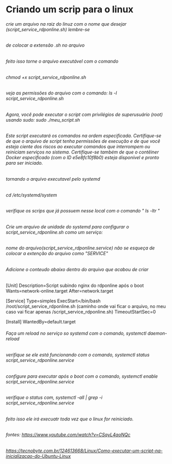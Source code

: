 # Criando um scrip para o linux

###### crie um arquivo na raiz do linuz com o nome que desejar (script_service_rdponline.sh) lembre-se

###### de colocar a extensão .sh no arquivo

###### feito isso torne o arquivo executável com o comando

###### chmod +x script_service_rdponline.sh

###### veja as permissões do arquivo com o comando: ls -l script_service_rdponline.sh

###### Agora, você pode executar o script com privilégios de superusuário (root) usando sudo: sudo ./meu_script.sh

###### Este script executará os comandos na ordem especificada. Certifique-se de que o arquivo de script tenha permissões de execução e de que você esteja ciente dos riscos ao executar comandos que interrompem ou reiniciam serviços no sistema. Certifique-se também de que o contêiner Docker especificado (com o ID e5e8fc10f8b0) esteja disponível e pronto para ser iniciado.

###### tornando o arquivo executavel pelo systemd

###### cd /etc/systemd/system

###### verifique os scrips que já possuem nesse local com o comando " ls -ltr "

###### Crie um arquivo de unidade do systemd para configurar o script_service_rdponline.sh como um serviço:

###### nome do arquivo(script_service_rdponline.service) não se esqueça de colocar a extenção do arquivo como "SERVICE"

###### Adicione o conteudo abaixo dentro do arquivo que acabou de criar

[Unit]
Description=Script subindo nginx do rdponline após o boot
Wants=network-online.target
After=network.target

[Service]
Type=simples
ExecStart=/bin/bash /root/script_service_rdponline.sh (caminho onde vai ficar o arquivo, no meu caso vai ficar apenas /script_service_rdponline.sh)
TimeoutStartSec=0

[Install]
WantedBy=default.target

###### Faça um reload no serviço so systemd com o comando, systemctl daemon-reload

###### verifique se ele está funcionando com o comando, systemctl status script_service_rdponline.service

###### configure para executar após o boot com o comando, systemctl enable script_service_rdponline.service

###### verifique o status com, systemctl -all | grep -i script_service_rdponline.service

###### feito isso ele irá execuatr toda vez que o linux for reiniciado.

###### fontes: https://www.youtube.com/watch?v=CSqyL4aoNQc

###### https://tecnobyte.com.br/124613668/Linux/Como-executar-um-script-na-inicializacao-do-Ubuntu-Linux
